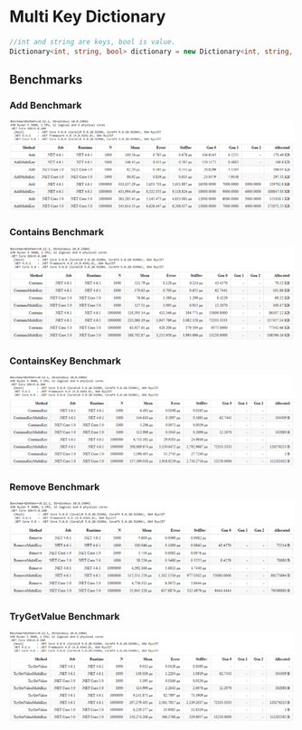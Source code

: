# Multi Key Dictionary

```csharp
//int and string are keys, bool is value.
Dictionary<int, string, bool> dictionary = new Dictionary<int, string, bool>();
```

## Benchmarks

### Add Benchmark
![AddBenchmark](./Resources/AddBenchmark.PNG)

### Contains Benchmark
![ContainsBenchmark](./Resources/ContainsBenchmark.PNG)

### ContainsKey Benchmark
![ContainsKeyBenchmark](./Resources/ContainsKeyBenchmark.PNG)

### Remove Benchmark
![RemoveBenchmark](./Resources/RemoveBenchmark.PNG)

### TryGetValue Benchmark
![TryGetValueBenchmark](./Resources/TryGetValueBenchmark.PNG)
